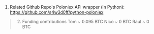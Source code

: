 1. Related Github Repo's 
   Poloniex API wrapper (in Python): https://github.com/s4w3d0ff/python-poloniex

> 2. Funding contributions
   Tom ~ 0.095 BTC
   Nico ~ 0 BTC
   Raul ~ 0 BTC
